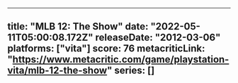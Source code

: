 
---
title: "MLB 12: The Show"
date: "2022-05-11T05:00:08.172Z"
releaseDate: "2012-03-06"
platforms: ["vita"]
score: 76
metacriticLink: "https://www.metacritic.com/game/playstation-vita/mlb-12-the-show"
series: []
---

